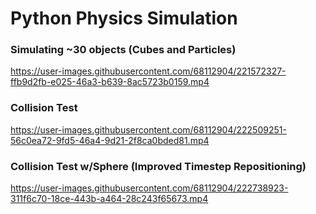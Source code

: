 # Python Physics Simulation

### Simulating ~30 objects (Cubes and Particles)
https://user-images.githubusercontent.com/68112904/221572327-ffb9d2fb-e025-46a3-b639-8ac5723b0159.mp4



### Collision Test
https://user-images.githubusercontent.com/68112904/222509251-56c0ea72-9fd5-46a4-9d21-2f8ca0bded81.mp4


### Collision Test w/Sphere (Improved Timestep Repositioning)
https://user-images.githubusercontent.com/68112904/222738923-311f6c70-18ce-443b-a464-28c243f65673.mp4
